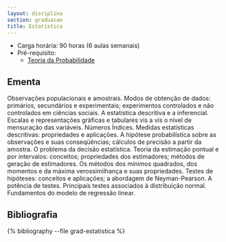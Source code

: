 ```yaml
---
layout: disciplina
section: graduacao
title: Estatística 
---
```


- Carga horária: 90 horas (6 aulas semanais)
- Pré-requisito: 
    - [Teoria da Probabilidade](teoria-probabilidade.html)

## Ementa

Observações populacionais e amostrais. Modos de obtenção de dados:
primários, secundários e experimentais; experimentos controlados e não
controlados em ciências sociais. A estatística descritiva e a
inferencial. Escalas e representações gráficas e tabulares vis a vis o
nível de mensuração das variáveis. Números Índices. Medidas
estatísticas descritivas: propriedades e aplicações. A hipótese
probabilística sobre as observações e suas conseqüências; cálculos de
precisão a partir da amostra. O problema da decisão
estatística. Teoria da estimação pontual e por intervalos: conceitos;
propriedades dos estimadores; métodos de geração de estimadores. Os
métodos dos mínimos quadrados, dos momentos e da máxima
verossimilhança e suas propriedades. Testes de hipóteses: conceitos e
aplicações; a abordagem de Neyman-Pearson. A potência de
testes. Principais testes associados à distribuição
normal. Fundamentos do modelo de regressão linear.

## Bibliografia

{% bibliography --file grad-estatistica %}

